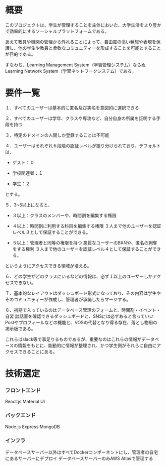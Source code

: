 # 概要
このプロジェクトは、学生が管理することを主体においた、大学生活をより豊かで効率的にするソーシャルプラットフォームである。

あえて教員や機関の管理から外れることによって、自由度の高い発想や表現を保護し、他の学生や教員と柔軟なコミュニティーを形成することを可能とすることが目的である。

すなわち、Learning Management System（学習管理システム）ならぬLearning Network System（学習ネットワークシステム）である。

# 要件一覧
１．すべてのユーザーは基本的に匿名及び実名を意図的に選択できる

２．すべてのユーザーは学年、クラスや専攻など、自分自身の所属を証明する手段を持つ

３．特定のドメインの人間しか登録することは不可能

４．ユーザーはそれぞれ６段階の認証レベルが振り分けられており、デフォルトは、

* ゲスト：０ 

* 学校関連者：１ 

* 学生：２ 

とする。

５．3~5以上になると、

* ３以上：クラスのメンバーや、時間割を編集する権限 

* ４以上：時間割に利用する科目を編集する権限 ３人まで他のユーザーを認証レベル３として保証することができる。

* ５以上：管理者と同等の権限を持つ 悪質なユーザーのBANや、匿名の剥奪をする権利 ３人まで他のユーザーを認証レベル４として保証することができる。

    
というようにアクセスできる領域が増える。

６．どの学生がどのクラスにいるなどの情報は、必ず１以上のユーザーしかアクセスできない。

７．基本的なレイアウトはダッシュボード形式になっており、その内容は学生やそのコミュニティーが作成し、管理者が承諾したらマージする。

８．初期で入っているのはデータベース管理のフォームと、時間割・イベント・自習 談話室を確認できるダッシュボードと、SNSには必ずあると言っていいPostやプロフィールなどの機能と、VOSの代替となり得る存在、落とし物用の掲示板である。

   これらはslack等で事足りるものであるが、重要なのはこれらの情報がデータベースの情報をもとに、能動的に情報が整理され、かつ学生側がそれらに自由にアクセスできることにある。
   
# 技術選定
### フロントエンド
React.js Material UI

### バックエンド 
Node.js Express MongoDB

### インフラ
データベースサーバー以外はすべてDockerコンポーネントにし、管理者の自宅にあるサーバーにデプロイ
データベースサーバーのみAWS Atlasで管理する

